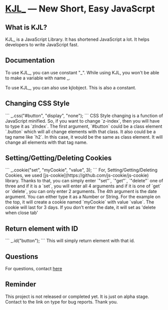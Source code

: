 [KJL_](https://iq-tree.github.io/KJL_) — New Short, Easy JavaScrpt
==================================================

What is KJL?
--------------------------------------
KJL_ is a JavaScript Library. It has shortened JavaScript a lot. It helps developers to write JavaScript fast.


Documentation
--------------------------------------
To use KJL_, you can use constant "_". While using KJL, you won't be able to make a variable with name _.

To use KJL_, you can also use kjlobject. This is also a constant.

<h2>Changing CSS Style</h2>
```
_.css("#button", "display", "none");
```
CSS Style changing is a function of JavaScript minified.
So, if you want to change `z-index`, then you will have to type it as `zIndex`.
The first argument, `#button` could be a class element `.button` which will all change elements with that class. It also could be a tag name like `h2`. In this case, it would be the same as class element. It will change all elements with that tag name.

<h2>Setting/Getting/Deleting Cookies</h2>
```
_.cookie("set", "myCookie", "value", 3);
```
For, Setting/Getting/Deleting Cookies, we used [js-cookie](https://github.com/js-cookie/js-cookie) library.
Thanks to that, you can simply enter `"set"`, `"get"`, `"delete"` one of three and if it is a `set`, you will enter all 4 arguments and if it is one of `get` or `delete`, you can only enter 2 arguments.
The 4th argument is the date argument. You can either type it as a Number or String.
For the example on the top, it will create a cookie named `myCookie` with value `value`. The cookie will last for 3 days.
If you don't enter the date, it will set as 'delete when close tab'

<h2>Return element with ID</h2>
```
_.id("button");
```
This will simply return element with that id.



Questions
--------------------------------------
For questions, contact [here]("mailto:desbey7@naver.com")


Reminder
--------------------------------------
This project is not released or completed yet.
It is just on alpha stage.
Contact to the link on type for bug reports.
Thank you.